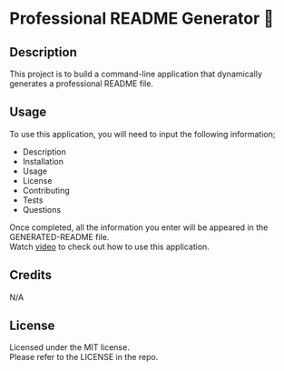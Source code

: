 # Professional README Generator :book:

## Description
This project is to build a command-line application that dynamically generates a professional README file.

## Usage
To use this application, you will need to input the following information;
<br>
* Description
* Installation
* Usage
* License
* Contributing
* Tests
* Questions

Once completed, all the information you enter will be appeared in the GENERATED-README file. <br>Watch [video](https://drive.google.com/file/d/1HTdF2h4Iw9ZEHLykmvoVldLLOYv-eahk/view) to check out how to use this application.   

## Credits
N/A

## License
Licensed under the MIT license. <br>Please refer to the LICENSE in the repo.
